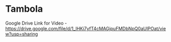 # Tambola

Google Drive Link for Video - https://drive.google.com/file/d/1_lHKi7yfT4cMAGjpuFMDbNpQ0aUlPOat/view?usp=sharing
